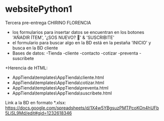 # websitePython1

Tercera pre-entrega CHIRINO FLORENCIA

+ los formularios para insertar datos se encuentran en los botones 'AÑADIR ÍTEM', '¿SOS NUEVO? 👤' & 'SUSCRIBITE'
+ el formulario para buscar algo en la BD está en la pestaña 'INICIO' y busca en la BD cliente
+ Bases de datos:
  -Tienda
  -cliente
  -contacto
  -cotizar
  -preventa
  -suscribete

 +Herencia de HTML:
  - AppTienda\templates\AppTienda\cliente.html
  - AppTienda\templates\AppTienda\cotizar.html
  - AppTienda\templates\AppTienda\preventa.html
  - AppTienda\templates\AppTienda\suscribete.html
 
Link a la BD en formato *.xlsx: https://docs.google.com/spreadsheets/d/1X4w5YBgsuzPMTPcoKOn4hUFb5LiSL9Md/edit#gid=1232618346
